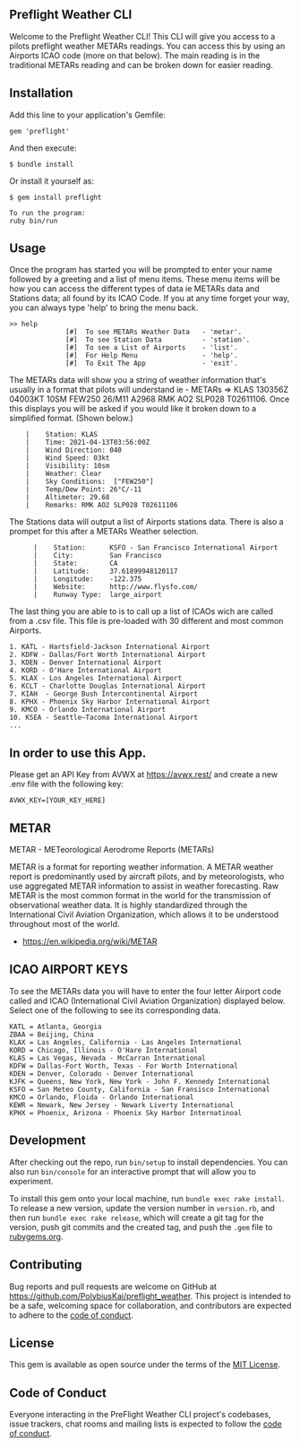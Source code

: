 ## Preflight Weather CLI 
Welcome to the Preflight Weather CLI! This CLI will give you access to a pilots preflight weather METARs readings. You can access this by using an Airports ICAO code (more on that below). The main reading is in the traditional METARs reading and can be broken down for easier reading. 

## Installation
Add this line to your application's Gemfile:
```
gem 'preflight'
```
And then execute:
````
$ bundle install
````
Or install it yourself as:
```
$ gem install preflight

To run the program:
ruby bin/run
```
## Usage 
Once the program has started you will be prompted to enter your name followed by a greeting and a list of menu items. These menu items will be how you can access the different types of data ie METARs data and Stations data; all found by its ICAO Code. If you at any time forget your way, you can always type 'help' to bring the menu back. 
 
```
>> help
              [#]  To see METARs Weather Data   - 'metar'.
              [#]  To see Station Data          - 'station'.
              [#]  To see a List of Airports    - 'list'.
              [#]  For Help Menu                - 'help'.
              [#]  To Exit The App              - 'exit'.
```
 
The METARs data will show you a string of weather information that's usually in a format that pilots will understand ie - METARs => KLAS 130356Z 04003KT 10SM FEW250 26/M11 A2968 RMK AO2 SLP028 T02611106. Once this displays you will be asked if you would like it broken down to a simplified format. (Shown below.)
 
```
    |    Station: KLAS                
    |    Time: 2021-04-13T03:56:00Z                      
    |    Wind Direction: 040                                
    |    Wind Speed: 03kt      
    |    Visibility: 10sm
    |    Weather: Clear
    |    Sky Conditions:  ["FEW250"]                                                              
    |    Temp/Dew Point: 26°C/-11                                                 
    |    Altimeter: 29.68                                                               
    |    Remarks: RMK AO2 SLP028 T02611106 
```

 The Stations data will output a list of Airports stations data. There is also a prompet for this after a METARs Weather selection.
 ```
       |    Station:      KSFO - San Francisco International Airport              
       |    City:         San Francisco 
       |    State:        CA                    
       |    Latitude:     37.61899948120117                         
       |    Longitude:    -122.375       
       |    Website:      http://www.flysfo.com/
       |    Runway Type:  large_airport
 ```
The last thing you are able to is to call up a list of ICAOs wich are called from a .csv file. This file is pre-loaded with 30 different and most common Airports. 

```
1. KATL - Hartsfield-Jackson International Airport
2. KDFW - Dallas/Fort Worth International Airport
3. KDEN - Denver International Airport
4. KORD - O'Hare International Airport
5. KLAX - Los Angeles International Airport
6. KCLT - Charlotte Douglas International Airport
7. KIAH  - George Bush Intercontinental Airport
8. KPHX - Phoenix Sky Harbor International Airport
9. KMCO - Orlando International Airport
10. KSEA - Seattle–Tacoma International Airport
...
```
 
## In order to use this App.
Please get an API Key from AVWX at https://avwx.rest/ and create a new .env file with the following key:
```
AVWX_KEY=[YOUR_KEY_HERE]
```
 
## METAR
METAR - METeorological Aerodrome Reports (METARs)
 
METAR is a format for reporting weather information. A METAR weather report is predominantly used by aircraft pilots, and by meteorologists, who use aggregated METAR information to assist in weather forecasting. Raw METAR is the most common format in the world for the transmission of observational weather data. It is highly standardized through the International Civil Aviation Organization, which allows it to be understood throughout most of the world.
 - https://en.wikipedia.org/wiki/METAR
 
 
## ICAO AIRPORT KEYS
To see the METARs data you will have to enter the four letter Airport code called and ICAO (International Civil Aviation Organization) displayed below. Select one of the following to see its corresponding data. 
```
KATL = Atlanta, Georgia
ZBAA = Beijing, China
KLAX = Las Angeles, California - Las Angeles International
KORD = Chicago, Illinois - O'Hare International
KLAS = Las Vegas, Nevada - McCarran International
KDFW = Dallas-Fort Worth, Texas - For Worth International
KDEN = Denver, Colorado - Denver International
KJFK = Queens, New York, New York - John F. Kennedy International
KSFO = San Meteo County, California - San Fransisco International
KMCO = Orlando, Floida - Orlando International
KEWR = Newark, New Jersey - Newark Liverty International
KPHX = Phoenix, Arizona - Phoenix Sky Harbor Internatinoal
```
## Development

After checking out the repo, run `bin/setup` to install dependencies. You can also run `bin/console` for an interactive prompt that will allow you to experiment.

To install this gem onto your local machine, run `bundle exec rake install`. To release a new version, update the version number in `version.rb`, and then run `bundle exec rake release`, which will create a git tag for the version, push git commits and the created tag, and push the `.gem` file to [rubygems.org](https://rubygems.org).

## Contributing

Bug reports and pull requests are welcome on GitHub at https://github.com/PolybiusKai/preflight_weather. This project is intended to be a safe, welcoming space for collaboration, and contributors are expected to adhere to the [code of conduct](https://github.com/PolybiusKai/preflight_weather/blob/master/CODE_OF_CONDUCT.md).

## License

This gem is available as open source under the terms of the [MIT License](https://opensource.org/licenses/MIT).

## Code of Conduct

Everyone interacting in the PreFlight Weather CLI project's codebases, issue trackers, chat rooms and mailing lists is expected to follow the [code of conduct](https://github.com/PolybiusKai/preflight_weather/blob/master/CODE_OF_CONDUCT.md).